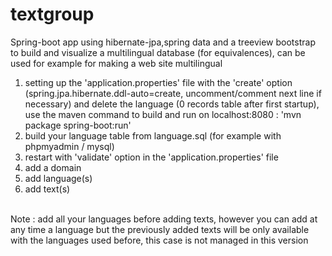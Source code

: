 # textgroup
Spring-boot app using hibernate-jpa,spring data and a treeview bootstrap to build and visualize a multilingual database (for equivalences), can be used for example for making a web site multilingual

1) setting up the 'application.properties' file with the 'create' option (spring.jpa.hibernate.ddl-auto=create, uncomment/comment next line if necessary) and delete the language (0 records table after first startup), use the maven command to build and run on localhost:8080 : 'mvn package spring-boot:run'<br>
2) build your language table from language.sql (for example with phpmyadmin / mysql)<br>
3) restart with 'validate' option in the 'application.properties' file<br>
4) add a domain<br>
5) add language(s)<br>
6) add text(s)<br>
<br>
Note : add all your languages before adding texts, however you can add at any time a language but the previously added texts will be only available with the languages used before, this case is not managed in this version<br>
<br>
<br>


